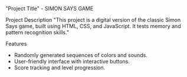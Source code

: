 "Project Title" - SIMON SAYS GAME

Project Description
"This project is a digital version of the classic Simon Says game, built using HTML, CSS, and JavaScript. It tests memory and pattern recognition skills."

Features
- Randomly generated sequences of colors and sounds.
- User-friendly interface with interactive buttons.
- Score tracking and level progression.
